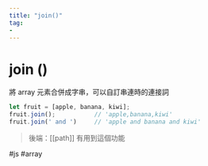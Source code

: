 ```yaml
---
title: "join()"
tag: 
- 
---
```

# join ()
將 array 元素合併成字串，可以自訂串連時的連接詞
```js
let fruit = [apple, banana, kiwi];
fruit.join();			// 'apple,banana,kiwi' 
fruit.join(' and ')		// 'apple and banana and kiwi'
```


> 後端：[[path]] 有用到這個功能


#js #array